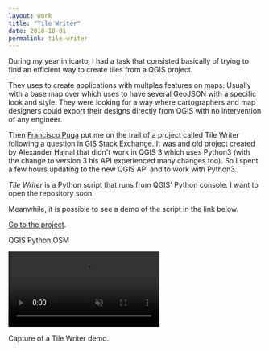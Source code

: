 ```yaml
---
layout: work
title: "Tile Writer"
date: 2018-10-01
permalink: tile-writer
---
```


<div class="row">
  <div class="col-md-7">
    <p>During my year in icarto, I had a task that consisted basically of trying to find an efficient way to create tiles from a QGIS project.
    </p>
    <p>They uses to create applications with multples features on maps. Usually with a base map over which uses to have several GeoJSON with a specific look and style. They were looking for a way where cartographers and map designers could export their designs directly from QGIS with no intervention of any engineer.</p>
    <p>Then <a href="https://twitter.com/fpuga">Francisco Puga</a> put me on the trail of a project called Tile Writer following a question in GIS Stack Exchange. It was and old project created by Alexander Hajnal that didn't work in QGIS 3 which uses Python3 (with the change to version 3 his API experienced many changes too). So I spent a few hours updating to the new QGIS API and to work with Python3.</p>
    <p><i>Tile Writer</i> is a Python script that runs from QGIS' Python console. I want to open the repository soon.</p>
    <p>Meanwhile, it is possible to see a demo of the script in the link below.</p>
    <p>
      <a href="https://www.luissevillano.net/tile-writer/map/#12/40.4425/-3.7012">Go to the project</a>.
    </p>
    <p class="break-p"></p>
    <p class="pills">
      <span class="tool pill">QGIS</span>
      <span class="tool pill">Python</span>
      <span class="tool pill">OSM</span>
    </p>
  </div>
</div>
<div class="img-container z-margin">  
  <div class="row">
      <div class="col-md-12">
          <video src="/img/tile-writer.mp4" class="embed-video" muted="" loop="" autoplay="" playsinline=""></video>
          <p class="caption">Capture of a Tile Writer demo.</p>
      </div>
  </div>  
</div>
